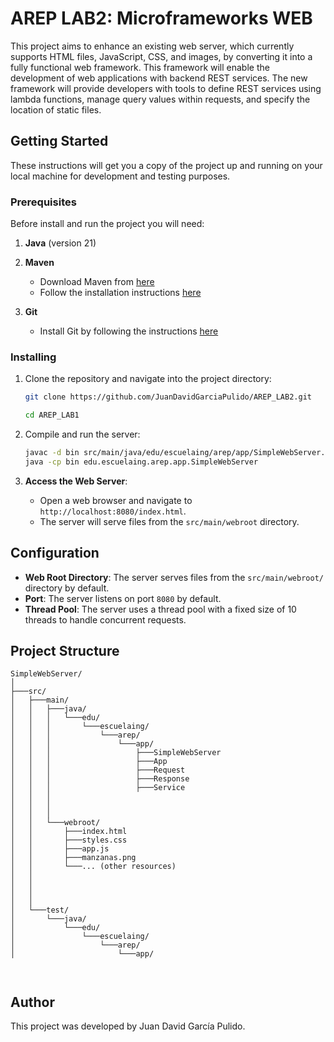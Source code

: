 # AREP LAB2: Microframeworks WEB

This project aims to enhance an existing web server, which currently supports HTML files, JavaScript, CSS, and images, by converting it into a fully functional web framework. This framework will enable the development of web applications with backend REST services. The new framework will provide developers with tools to define REST services using lambda functions, manage query values within requests, and specify the location of static files.

## Getting Started

These instructions will get you a copy of the project up and running on your local machine for development and testing purposes.

### Prerequisites

Before install and run the project you will need:

1. **Java** (version 21)


2. **Maven**
    - Download Maven from [here](http://maven.apache.org/download.html)
    - Follow the installation instructions [here](http://maven.apache.org/download.html#Installation)

3. **Git**
    - Install Git by following the instructions [here](http://git-scm.com/book/en/v2/Getting-Started-Installing-Git)

### Installing

1. Clone the repository and navigate into the project directory:
    ```sh
    git clone https://github.com/JuanDavidGarciaPulido/AREP_LAB2.git

    cd AREP_LAB1
    ```

2. Compile and run the server:
    ```sh
   javac -d bin src/main/java/edu/escuelaing/arep/app/SimpleWebServer.java
   java -cp bin edu.escuelaing.arep.app.SimpleWebServer
    ```

3. **Access the Web Server**:
   - Open a web browser and navigate to `http://localhost:8080/index.html`.
   - The server will serve files from the `src/main/webroot` directory.

## Configuration
- **Web Root Directory**: The server serves files from the `src/main/webroot/` directory by default.
- **Port**: The server listens on port `8080` by default.
- **Thread Pool**: The server uses a thread pool with a fixed size of 10 threads to handle concurrent requests.

## Project Structure
```
SimpleWebServer/
│
├───src/
│   ├───main/
│   │   ├───java/
│   │   │   └───edu/
│   │   │       └───escuelaing/
│   │   │           └───arep/
│   │   │               └───app/
│   │   │                   ├───SimpleWebServer
│   │   │                   ├───App
│   │   │                   ├───Request
│   │   │                   ├───Response
│   │   │                   ├───Service
│   │   │               
│   │   │
│   │   │
│   │   └───webroot/        
│   │       ├───index.html  
│   │       ├───styles.css  
│   │       ├───app.js      
│   │       ├───manzanas.png
│   │       └───... (other resources)
│   │    
│   │
│   │
│   │                 
│   └───test/
│       └───java/
│           └───edu/
│               └───escuelaing/
│                   └───arep/
│                       └───app/

                   
```

## Author
This project was developed by Juan David García Pulido.



